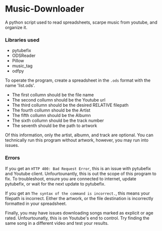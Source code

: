# Music-Downloader
A python script used to read spreadsheets, scarpe music from youtube, and organize it. 

### Libraries used
 - pytubefix
 - ODSReader
 - Pillow
 - music_tag
 - odfpy

To operate the program, create a spreadsheet in the `.ods` format with the name 'list.ods'. 

 - The first collumn should be the file name
 - The second collumn should be the Youtube url
 - The third collumn should be the desired RELATIVE filepath
 - The fourth collumn should be the Artist
 - The fifth collumn should be the Albumn
 - The sixth collumn should be the track number
 - The seventh should be the path to artwork

Of this information, only the artist, albumn, and track are optional. You can technically run this program without artwork, however, you may run into issues.

### Errors

If you get an `HTTP 400: Bad Request Error`, this is an issue with pytubefix and Youtube client. Unfourtounantly, this is out the scope of this program to fix. To troubleshoot, ensure you are connected to internet, update pytubefix, or wait for the next update to pytubefix.

If you get an `The syntax of the command is incorrect.`, this means your filepath is incorrect. Either the artwork, or the file destination is incorrectly formatted in your spreadsheet.

Finally, you may have issues downloading songs marked as explicit or age rated. Unfourtounatly, this is on Youtube's end to control. Try finding the same song in a different video and test your results.